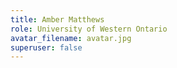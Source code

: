 ```yaml
---
title: Amber Matthews
role: University of Western Ontario
avatar_filename: avatar.jpg
superuser: false
---
```

